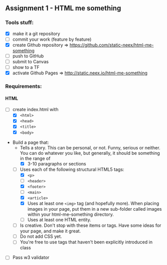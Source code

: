 ## Assignment 1 - HTML me something
### Tools stuff:
* [x] make it a git repository
* [ ] commit your work (feature by feature)
* [x] create Github repository => https://github.com/static-neex/html-me-something
* [ ] push to GitHub
* [ ] submit to Canvas
* [ ] show to a TF
* [x] activate Github Pages => http://static.neex.io/html-me-something

### Requirements:
#### HTML
* [ ] create index.html with
  * [x] `<html>`
  * [x] `<head>`
  * [x] `<title>`
  * [x] `<body>`
* Build a page that:
  * Tells a story. This can be personal, or not. Funny, serious or neither. You can do whatever you like, but generally, it should be something in the range of
    * [x] 3-10 paragraphs or sections
  * [ ] Uses each of the following structural HTML5 tags:
    * [x] `<p>`
    * [ ] `<header>`
    * [x] `<footer>`
    * [ ] `<main>`
    * [x] `<article>`
    * [x] Uses at least one `<img>` tag (and hopefully more). When placing images in your page, put them in a new sub-folder called images within your html-me-something directory.
    * [ ] Uses at least one HTML entity.
  * [ ] Is creative. Don't stop with these items or tags. Have some ideas for your page, and make it great.
  * [ ] Do not add CSS yet.  
  * [ ] You're free to use tags that haven't been explicitly introduced in class
* [ ] Pass w3 validator
